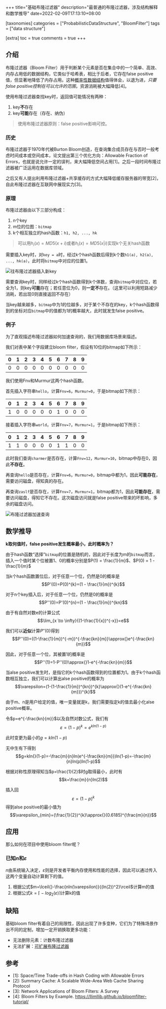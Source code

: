 +++
title="基础布隆过滤器"
description="最普通的布隆过滤器，涉及结构解释和数学推导"
date=2022-02-09T17:13:10+08:00

[taxonomies]
categories = ["ProbabilisticDataStructure", "BloomFilter"]
tags = ["data structure"]

[extra]
toc = true
comments = true
+++

## 介绍

布隆过滤器（Bloom Filter）用于判断某个元素是否在集合中的一个简单、高效、内存占用低的数据结构，它类似于哈希表，相比于后者，它存在false positive值，但显著地降低了内存占用。这种[概率性数据结构](/categories/probabilisticdatastructure/)值得体会，以退为进，*只要false positive控制在可以允许的范围*，资源消耗被大幅降低[4]。

使用布隆过滤器查找key时，返回值可能情况有两种：

1. key**不**存在
2. key**可能**存在（存在、纳伪）

> 使用布隆过滤器原则：false positive影响可控。

### 历史

布隆过滤器于1970年代被Burton Bloom创造，在查询集合成员存在与否时一般考虑时间成本或空间成本，论文提出第三个优化方向：Allowable Fraction of Errors，也就是说允许一定的误判，来大幅降低空间占用[1]。之后一段时间布隆过滤器被广泛运用在数据库领域。

之后又有人提出利用布隆过滤器+共享缓存的方式大幅降低缓存服务器的带宽[2]，自此布隆过滤器在互联网中展现实力[3]。

### 原理

布隆过滤器由以下三部分构成：

1. n个key
2. m位的位图：`bitmap`
3. k个相互独立的hash函数：`h1, h2, ..., hk`

> 可以用$h_{i}(x)=MD5(x+i)$或者$h_{i}(x)=MD5(x|i)$实现k个无关hash函数

需要插入key时，对`key = a`时，经过k个hash函数后得到k个数`h1(a), h2(a), ..., hk(a)`，此时将`bitmap`中对应的位置1。

![往布隆过滤器插入新key](https://raw.githubusercontent.com/oliverdding/imaw.io/main/inserting-key-into-bloom-filter.drawio.svg)

需要查询key时，同样经过k个hash函数得到k个体数，查询`bitmap`中对应位，若全为1，则key**可能**存在；若任意位为0，则**一定不**存在。（这里可以利用短路减少消耗，若出现0则直接返回不存在）

当key越来越多，`bitmap`中为1的位越多，对于某个不存在的key，k个hash函数得到的坐标对应`bitmap`中的值都为1的概率越大，此时就发生false positive。

### 例子

为了直观描述布隆过滤器如何加速查询的，我们用数据库场景来描述。

我们对表中某个字段建立bloom filter，假设有10位的bitmap如下所示：

| 0 | 1 | 2 | 3 | 4 | 5 | 6 | 7 | 8 | 9 |
| - | - | - | - | - | - | - | - | - | - |
| 0 | 0 | 0 | 0 | 0 | 0 | 0 | 0 | 0 | 0 |

我们使用Fnv和Murmur这两个hash函数。

首先插入字符串`hello`，计算`Fnv=6`，`Murmur=0`，于是bitmap如下所示：

| 0 | 1 | 2 | 3 | 4 | 5 | 6 | 7 | 8 | 9 |
| - | - | - | - | - | - | - | - | - | - |
| 1 | 0 | 0 | 0 | 0 | 0 | 1 | 0 | 0 | 0 |

接着插入字符串`world`，计算`Fnv=7`，`Murmur=1`，于是bitmap如下所示：

| 0 | 1 | 2 | 3 | 4 | 5 | 6 | 7 | 8 | 9 |
| - | - | - | - | - | - | - | - | - | - |
| 1 | 1 | 0 | 0 | 0 | 0 | 1 | 1 | 0 | 0 |

此时我们查询`charmer`是否存在，计算`Fnv=12`，`Murmur=10`，bitmap中存在0，因此**不存在**。

再查询`hello`是否存在，计算`Fnv=6`，`Murmur=0`，bitmap中都为1，因此**可能存在**，需要访问磁盘，得知真的存在。

再查询`zaslf`是否存在，计算`Fnv=7`，`Murmur=1`，bitmap都为1，因此**可能存在**，需要访问磁盘，得知它不存在。这次磁盘访问就是false positive带来的坏影响，多余的磁盘访问。

![布隆过滤器加速查询](https://raw.githubusercontent.com/oliverdding/imaw.io/main/bloom-filter-speed-up-answers.drawio.svg)

## 数学推导

**k取何值时，false positive发生概率最小，此时概率为？**

由于hash函数“选择”`bitmap`的位置是随机的，因此对于长度为m的`bitmap`而言，插入一个值时某个位被置1、0的概率分别是$P(1) = \frac{1}{m}$、$P(0) = 1 - \frac{1}{m}$

当k个hash函数置位后，对于任意一个位，仍然是0的概率是$$P'(0)=P(0)^{k}=(1 - \frac{1}{m})^{k}$$

对于n个key插入后，对于任意一个位，仍然是0的概率是$$P''(0)=P'(0)^{n}=(1 - \frac{1}{m})^{kn}$$

由于有自然对数e的计算公式$$\lim_{x \to \infty}{(1-\frac{1}{x})^{-x}}=e$$

我们可以**近似**计算$P''(0)$得到$$P''(0)=((1-\frac{1}{m})^{-m})^{-\frac{kn}{m}}\approx{}e^{-\frac{kn}{m}}$$

因此，对于任意一个位，其被置1的概率是$$P''(1)=1-P''(0)\approx{}1-e^{-\frac{kn}{m}}$$

当alse positive发生时，是指它的k个hash函数得到的位置都为1。由于k个hash函数相互独立，我们可以计算出alse positive的概率为$$\varepsilon=(1-(1-\frac{1}{m})^{kn})^{k}\approx{}(1-e^{-\frac{kn}{m}})^{k}$$

由于m、n是用户给定的值，唯一变量就是k，我们需要指定k的值去最小化alse positive概率。

令$p=e^{-\frac{kn}{m}}$以及自然对数公式，我们有$$\varepsilon=(1-p)^{k}=e^{kln(1-p)}$$

此时变更为最小的$g=kln(1-p)$

无中生有下得到$$g=kln{}(1-p)=-\frac{m}{n}ln(e^{-\frac{kn}{m}})ln(1-p)=-\frac{m}{n}ln(p)ln(1-p)$$

根据对称性原理得知当$p=\frac{1}{2}$时g取得最小，此时有$$k=\frac{m}{n}ln(2)$$

插入回$$\varepsilon=(1-p)^{k}$$得到alse positive的最小值为$$\varepsilon_{min}=(\frac{1}{2})^{k}\approx{}(0.6185)^{\frac{m}{n}}$$

## 应用

那么如何在项目中使用bloom filter呢？

### 已知$n$和$\varepsilon$

$n$由系统输入决定，$\varepsilon$则是开发者平衡内存使用和性能的选择，因此可以通过传入这两个变量自动计算剩下的值。

1. 根据公式$m=\lceil{}-\frac{nln(\varepsilon)}{(ln(2))^2}\rceil$计算m的值
2. 根据公式$k=\lceil{}-log_2(\varepsilon)\rceil$计算k的值

## 缺陷

基础bloom filter有着自己的局限性，因此出现了许多变种，它们为了特殊场景作出不同的定制，增加一定开销换取更多功能：

* 无法删除元素：计数布隆过滤器
* 无法扩展：[可扩展布隆过滤器](/posts/bloom-filter-2/)

## 参考

- [1]: Space/Time Trade-offs in Hash Coding with Allowable Errors
- [2]: Summary Cache: A Scalable Wide-Area Web Cache Sharing Protocol 
- [3]: Network Applications of Bloom Filters: A Survey
- [4]: Bloom Filters by Example. https://llimllib.github.io/bloomfilter-tutorial/
